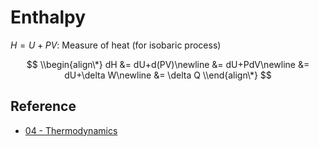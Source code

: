 # Enthalpy

$H=U+PV$: Measure of heat (for isobaric process)

$$
\\begin{align\*}
dH
&= dU+d(PV)\newline
&= dU+PdV\newline
&= dU+\delta W\newline
&= \delta Q
\\end{align\*}
$$

## Reference

* [04 - Thermodynamics](../../../00%20-%20Summary/SCPY142%20-%20Physics%20for%20Medical%20Students/04%20-%20Thermodynamics.md)
